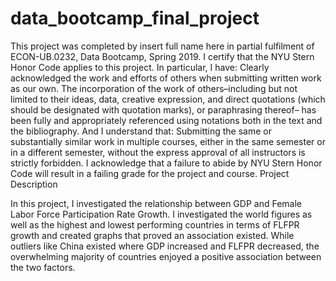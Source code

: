 # data_bootcamp_final_project

This project was completed by insert full name here in partial fulfilment of ECON-UB.0232,
Data Bootcamp, Spring 2019. I certify that the NYU Stern Honor Code applies to this project.
In particular, I have:
Clearly acknowledged the work and efforts of others when submitting written work as our own.
The incorporation of the work of others–including but not limited to their ideas, data, creative
expression, and direct quotations (which should be designated with quotation marks), or paraphrasing thereof– has been fully and appropriately referenced using notations both in the text
and the bibliography.
And I understand that:
Submitting the same or substantially similar work in multiple courses, either in the same semester
or in a different semester, without the express approval of all instructors is strictly forbidden.
I acknowledge that a failure to abide by NYU Stern Honor Code will result in a failing grade for
the project and course.
Project Description

In this project, I investigated the relationship between GDP and Female Labor Force Participation Rate Growth. I investigated the world figures as well as the highest and lowest performing countries in terms of FLFPR growth and created graphs that proved an association existed. While outliers like China existed where GDP increased and FLFPR decreased, the overwhelming majority of countries enjoyed a positive association between the two factors. 
